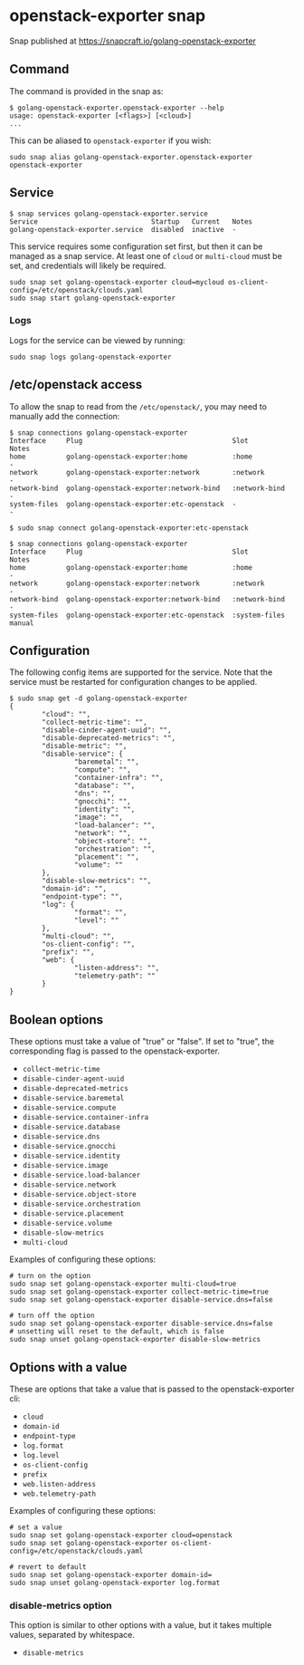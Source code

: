 # openstack-exporter snap

Snap published at https://snapcraft.io/golang-openstack-exporter

## Command

The command is provided in the snap as:

```
$ golang-openstack-exporter.openstack-exporter --help
usage: openstack-exporter [<flags>] [<cloud>]
...
```

This can be aliased to `openstack-exporter` if you wish:

```
sudo snap alias golang-openstack-exporter.openstack-exporter openstack-exporter
```

## Service

```
$ snap services golang-openstack-exporter.service
Service                            Startup   Current   Notes
golang-openstack-exporter.service  disabled  inactive  -
```

This service requires some configuration set first,
but then it can be managed as a snap service.
At least one of `cloud` or `multi-cloud` must be set,
and credentials will likely be required.

```
sudo snap set golang-openstack-exporter cloud=mycloud os-client-config=/etc/openstack/clouds.yaml
sudo snap start golang-openstack-exporter
```

### Logs

Logs for the service can be viewed by running:

```
sudo snap logs golang-openstack-exporter
```

## /etc/openstack access

To allow the snap to read from the `/etc/openstack/`, you may need to manually add the connection:

```
$ snap connections golang-openstack-exporter
Interface     Plug                                     Slot           Notes
home          golang-openstack-exporter:home           :home          -
network       golang-openstack-exporter:network        :network       -
network-bind  golang-openstack-exporter:network-bind   :network-bind  -
system-files  golang-openstack-exporter:etc-openstack  -              -

$ sudo snap connect golang-openstack-exporter:etc-openstack

$ snap connections golang-openstack-exporter
Interface     Plug                                     Slot           Notes
home          golang-openstack-exporter:home           :home          -
network       golang-openstack-exporter:network        :network       -
network-bind  golang-openstack-exporter:network-bind   :network-bind  -
system-files  golang-openstack-exporter:etc-openstack  :system-files  manual
```

## Configuration

The following config items are supported for the service.
Note that the service must be restarted for configuration changes to be applied.

```
$ sudo snap get -d golang-openstack-exporter
{
        "cloud": "",
        "collect-metric-time": "",
        "disable-cinder-agent-uuid": "",
        "disable-deprecated-metrics": "",
        "disable-metric": "",
        "disable-service": {
                "baremetal": "",
                "compute": "",
                "container-infra": "",
                "database": "",
                "dns": "",
                "gnocchi": "",
                "identity": "",
                "image": "",
                "load-balancer": "",
                "network": "",
                "object-store": "",
                "orchestration": "",
                "placement": "",
                "volume": ""
        },
        "disable-slow-metrics": "",
        "domain-id": "",
        "endpoint-type": "",
        "log": {
                "format": "",
                "level": ""
        },
        "multi-cloud": "",
        "os-client-config": "",
        "prefix": "",
        "web": {
                "listen-address": "",
                "telemetry-path": ""
        }
}
```

## Boolean options

These options must take a value of "true" or "false".
If set to "true", the corresponding flag is passed to the openstack-exporter.

- `collect-metric-time`
- `disable-cinder-agent-uuid`
- `disable-deprecated-metrics`
- `disable-service.baremetal`
- `disable-service.compute`
- `disable-service.container-infra`
- `disable-service.database`
- `disable-service.dns`
- `disable-service.gnocchi`
- `disable-service.identity`
- `disable-service.image`
- `disable-service.load-balancer`
- `disable-service.network`
- `disable-service.object-store`
- `disable-service.orchestration`
- `disable-service.placement`
- `disable-service.volume`
- `disable-slow-metrics`
- `multi-cloud`

Examples of configuring these options:

```
# turn on the option
sudo snap set golang-openstack-exporter multi-cloud=true
sudo snap set golang-openstack-exporter collect-metric-time=true
sudo snap set golang-openstack-exporter disable-service.dns=false

# turn off the option
sudo snap set golang-openstack-exporter disable-service.dns=false
# unsetting will reset to the default, which is false
sudo snap unset golang-openstack-exporter disable-slow-metrics
```


## Options with a value

These are options that take a value that is passed to the openstack-exporter cli:

- `cloud`
- `domain-id`
- `endpoint-type`
- `log.format`
- `log.level`
- `os-client-config`
- `prefix`
- `web.listen-address`
- `web.telemetry-path`

Examples of configuring these options:

```
# set a value
sudo snap set golang-openstack-exporter cloud=openstack
sudo snap set golang-openstack-exporter os-client-config=/etc/openstack/clouds.yaml

# revert to default
sudo snap set golang-openstack-exporter domain-id=
sudo snap unset golang-openstack-exporter log.format
```

### disable-metrics option

This option is similar to other options with a value,
but it takes multiple values, separated by whitespace.

- `disable-metrics`
